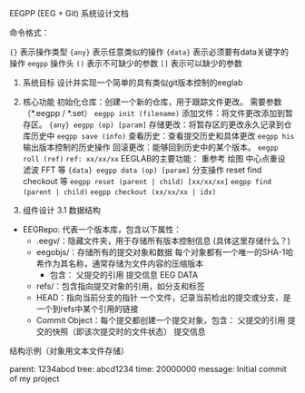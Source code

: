 EEGPP (EEG + Git) 系统设计文档

命令格式：

`{}` 表示操作类型 `{any}` 表示任意类似的操作 `{data}` 表示必须要有data关键字的操作
`eegpp` 操作头
`()` 表示不可缺少的参数
`[]` 表示可以缺少的参数

1. 系统目标
设计并实现一个简单的具有类似git版本控制的eeglab

2. 核心功能
初始化仓库：创建一个新的仓库，用于跟踪文件更改。 需要参数（*.eegpp / *.set）
`eegpp init (filename)`
添加文件：将文件更改添加到暂存区。
`{any} eegpp (op) [param]`
存储更改：将暂存区的更改永久记录到仓库历史中
`eegpp save (info)`
查看历史：查看提交历史和具体更改
`eegpp his` 输出版本控制的历史操作
回滚更改：能够回到历史中的某个版本。
`eegpp roll (ref)`
`ref: xx/xx/xx`
EEGLAB的主要功能： 重参考 绘图 中心点重设 滤波 FFT 等
`{data} eegpp data (op) [param]`
分支操作
reset
find
checkout 等
`eegpp reset (parent | child) [xx/xx/xx]`
`eegpp find (parent | child)`
`eegpp checkout (xx/xx/xx | idx)`
3. 组件设计
3.1 数据结构
- EEGRepo: 代表一个版本库，包含以下属性：
    - .eegv/：隐藏文件夹，用于存储所有版本控制信息 (具体这里存储什么？)
    - eegobjs/：存储所有的提交对象和数据 每个对象都有一个唯一的SHA-1哈希作为其名称，通常存储为文件内容的压缩版本
      - 包含：
        父提交的引用
        提交信息
        EEG DATA
    - refs/：包含指向提交对象的引用，如分支和标签 
    - HEAD：指向当前分支的指针 一个文件，记录当前检出的提交或分支，是一个到refs中某个引用的链接
    - Commit Object：每个提交都创建一个提交对象，包含：
        父提交的引用
        提交的快照（即该次提交时的文件状态）
        提交信息



结构示例（对象用文本文件存储）

parent: 1234abcd
tree: abcd1234
time: 20000000
message: Initial commit of my project
